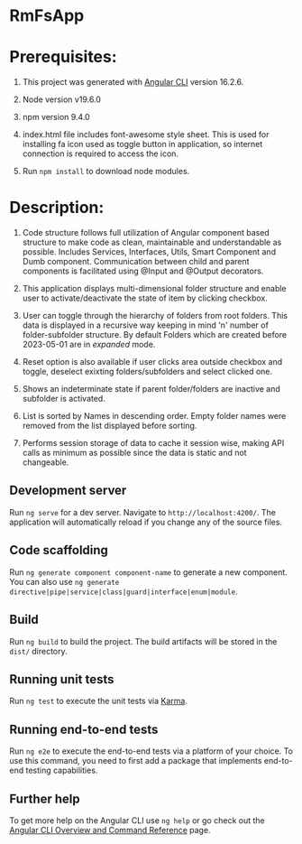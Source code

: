 # RmFsApp

# Prerequisites:
1. This project was generated with [Angular CLI](https://github.com/angular/angular-cli) version 16.2.6.

2. Node version v19.6.0

3. npm version 9.4.0

4. index.html file includes font-awesome style sheet. This is used for installing fa icon used as toggle button in application, so internet connection is required to access the icon.

5. Run `npm install` to download node modules. 


# Description:

1. Code structure follows full utilization of Angular component based structure to make code as clean, maintainable and understandable as possible. Includes Services, Interfaces, Utils, Smart Component and Dumb component. Communication between child and parent components is facilitated using @Input and @Output decorators. 

2. This application displays multi-dimensional folder structure and enable user to activate/deactivate the state of item by clicking checkbox.

3. User can toggle through the hierarchy of folders from root folders. This data is displayed in a recursive way keeping in mind 'n' number of folder-subfolder structure. By default Folders which are created before 2023-05-01 are in *expanded* mode.

4. Reset option is also available if user clicks area outside checkbox and toggle, deselect exixting folders/subfolders and select clicked one. 

5. Shows an indeterminate state if parent folder/folders are inactive and subfolder is activated.

6. List is sorted by Names in descending order. Empty folder names were removed from the list displayed before sorting.   

7. Performs session storage of data to cache it session wise, making API calls as minimum as possible since the data is static and not changeable. 


## Development server

Run `ng serve` for a dev server. Navigate to `http://localhost:4200/`. The application will automatically reload if you change any of the source files.

## Code scaffolding

Run `ng generate component component-name` to generate a new component. You can also use `ng generate directive|pipe|service|class|guard|interface|enum|module`.

## Build

Run `ng build` to build the project. The build artifacts will be stored in the `dist/` directory.

## Running unit tests

Run `ng test` to execute the unit tests via [Karma](https://karma-runner.github.io).

## Running end-to-end tests

Run `ng e2e` to execute the end-to-end tests via a platform of your choice. To use this command, you need to first add a package that implements end-to-end testing capabilities.

## Further help

To get more help on the Angular CLI use `ng help` or go check out the [Angular CLI Overview and Command Reference](https://angular.io/cli) page.
